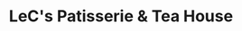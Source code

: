 ---
title: "LeC's Patisserie & Tea House"
url: /madison/lecs-patisserie-and-tea-house/
shop: tea
---